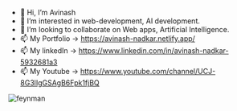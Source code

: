 - 👋 Hi, I’m Avinash
- 👀 I’m interested in web-development, AI development.
- 💞️ I’m looking to collaborate on Web apps, Artificial Intelligence.
- 📫 My Portfolio ->  https://avinash-nadkar.netlify.app/
- 📫 My linkedIn ->  https://www.linkedin.com/in/avinash-nadkar-5932681a3
- 📫 My Youtube -> https://www.youtube.com/channel/UCJ-8G3lIgGSAgB6Fpk1fjBQ

![feynman](https://user-images.githubusercontent.com/45624770/142147850-71518429-99d4-4d07-9d33-5d660c85b3a3.png)
